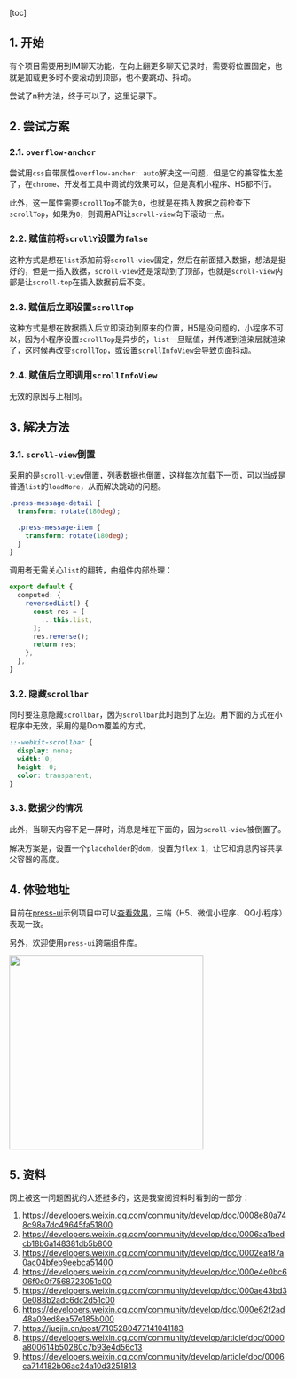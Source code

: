 [toc]

## 1. 开始

有个项目需要用到IM聊天功能，在向上翻更多聊天记录时，需要将位置固定，也就是加载更多时不要滚动到顶部，也不要跳动、抖动。

尝试了n种方法，终于可以了，这里记录下。

## 2. 尝试方案

### 2.1. `overflow-anchor`

尝试用`css`自带属性`overflow-anchor: auto`解决这一问题，但是它的兼容性太差了，在`chrome`、开发者工具中调试的效果可以，但是真机小程序、H5都不行。

此外，这一属性需要`scrollTop`不能为`0`，也就是在插入数据之前检查下`scrollTop`，如果为`0`，则调用API让`scroll-view`向下滚动一点。

### 2.2. 赋值前将`scrollY`设置为`false`

这种方式是想在`list`添加前将`scroll-view`固定，然后在前面插入数据，想法是挺好的，但是一插入数据，`scroll-view`还是滚动到了顶部，也就是`scroll-view`内部是让`scroll-top`在插入数据前后不变。

### 2.3. 赋值后立即设置`scrollTop`

这种方式是想在数据插入后立即滚动到原来的位置，H5是没问题的，小程序不可以，因为小程序设置`scrollTop`是异步的，`list`一旦赋值，并传递到渲染层就渲染了，这时候再改变`scrollTop`，或设置`scrollInfoView`会导致页面抖动。


### 2.4. 赋值后立即调用`scrollInfoView`

无效的原因与上相同。




## 3. 解决方法


### 3.1. `scroll-view`倒置

采用的是`scroll-view`倒置，列表数据也倒置，这样每次加载下一页，可以当成是普通`list`的`loadMore`，从而解决跳动的问题。

```scss
.press-message-detail {
  transform: rotate(180deg);

  .press-message-item {
    transform: rotate(180deg);
  }
}
```

调用者无需关心`list`的翻转，由组件内部处理：

```ts
export default {
  computed: {
    reversedList() {
      const res = [
        ...this.list,
      ];
      res.reverse();
      return res;
    },
  },
}
```

### 3.2. 隐藏`scrollbar`

同时要注意隐藏`scrollbar`，因为`scrollbar`此时跑到了左边。用下面的方式在小程序中无效，采用的是Dom覆盖的方式。

```scss
::-webkit-scrollbar {
  display: none;
  width: 0;
  height: 0;
  color: transparent;
}
```

### 3.3. 数据少的情况

此外，当聊天内容不足一屏时，消息是堆在下面的，因为`scroll-view`被倒置了。

解决方案是，设置一个`placeholder`的`dom`，设置为`flex:1`，让它和消息内容共享父容器的高度。



## 4. 体验地址

目前在[press-ui](https://test.igame.qq.com/tip/press-ui/press-ui/components/press/press-message-detail.html)示例项目中可以[查看效果](https://novlan1.github.io/press-ui-demo/#/pages/press/message-detail/message-detail?v=1687599337822&lang=zh-CN)，三端（H5、微信小程序、QQ小程序）表现一致。

另外，欢迎使用`press-ui`跨端组件库。

<img src="https://mike-1255355338.cos.ap-guangzhou.myqcloud.com/article/2023/6/im-anchor.gif" width="350">

## 5. 资料

网上被这一问题困扰的人还挺多的，这是我查阅资料时看到的一部分：

1. https://developers.weixin.qq.com/community/develop/doc/0008e80a748c98a7dc49645fa51800
2. https://developers.weixin.qq.com/community/develop/doc/0006aa1bedcb18b6a148381db5b800
3. https://developers.weixin.qq.com/community/develop/doc/0002eaf87a0ac04bfeb9eebca51400
4. https://developers.weixin.qq.com/community/develop/doc/000e4e0bc606f0c0f7568723051c00
5. https://developers.weixin.qq.com/community/develop/doc/000ae43bd30e088b2adc6dc2d51c00
6. https://developers.weixin.qq.com/community/develop/doc/000e62f2ad48a09ed8ea57e185b000
7. https://juejin.cn/post/7105280477141041183
8.  https://developers.weixin.qq.com/community/develop/article/doc/0000a800614b50280c7b93e4d56c13
9. https://developers.weixin.qq.com/community/develop/article/doc/0006ca714182b06ac24a10d3251813

